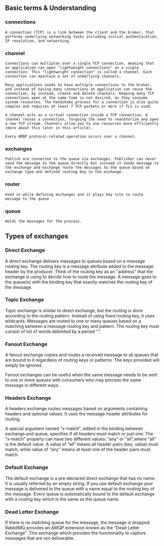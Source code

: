## Basic terms & Understanding
### connections
    A connection (TCP) is a link between the client and the broker, that performs underlying networking tasks including initial authentication, IP resolution, and networking.
    
### channel
    Connections can multiplex over a single TCP connection, meaning that an application can open "lightweight connections" on a single connection. This "lightweight connection" is called a channel. Each connection can maintain a set of underlying channels.

    Many applications needs to have multiple connections to the broker, and instead of having many connections an application can reuse the connection, by instead, create and delete channels. Keeping many TCP connections open at the same time is not desired, as they consume system resources. The handshake process for a connection is also quite complex and requires at least 7 TCP packets or more if TLS is used.

    A channel acts as a virtual connection inside a TCP connection. A channel reuses a connection, forgoing the need to reauthorize and open a new TCP stream. Channels allow you to use resources more efficiently (more about this later in this article).

    Every AMQP protocol-related operation occurs over a channel.

### exchanges
    Publish are connected to the queue via exchanges. Publisher can never send the message to the queue directly but instead it sends message to the exchange and exchange route the messages to the queue based on exchange type and defined routing key to the exchange.

### router
    Used in while defining exchanges and it plays key role to route message to the queue 

### queue
    Holds the messages for the process.

## Types of exchanges
### Direct Exchange
A direct exchange delivers messages to queues based on a message routing key. The routing key is a message attribute added to the message header by the producer. Think of the routing key as an "address" that the exchange is using to decide how to route the message. A message goes to the queue(s) with the binding key that exactly matches the routing key of the message.

###  Topic Exchange
Topic exchange is similar to direct exchange, but the routing is done according to the routing pattern. Instead of using fixed routing key, it uses wildcards. Messages are routed to one or many queues based on a matching between a message routing key and pattern. The routing key must consist of list of words delimited by a period “.”.

### Fanout Exchange
A fanout exchange copies and routes a received message to all queues that are bound to it regardless of routing keys or patterns. The keys provided will simply be ignored.

Fanout exchanges can be useful when the same message needs to be sent to one or more queues with consumers who may process the same message in different ways.

### Headers Exchange
A headers exchange routes messages based on arguments containing headers and optional values. It uses the message header attributes for routing.

A special argument named “x-match”, added in the binding between exchange and queue, specifies if all headers must match or just one. The “x-match” property can have two different values: “any” or “all”,where “all” is the default value. A value of “all” means all header pairs (key, value) must match, while value of “any” means at least one of the header pairs must match.

### Default Exchange

The default exchange is a pre-declared direct exchange that has no name. It is usually referred by an empty string. If you use default exchange your message is delivered to the queue with a name equal to the routing key of the message. Every queue is automatically bound to the default exchange with a routing key which is the same as the queue name.

### Dead Letter Exchange

If there is no matching queue for the message, the message is dropped. RabbitMQ provides an AMQP extension known as the “Dead Letter Exchange”. This exchange which provides the functionality to capture messages that are not deliverable.